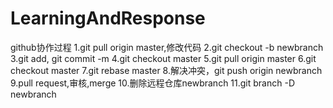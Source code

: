 # LearningAndResponse
github协作过程
1.git pull origin master,修改代码
2.git checkout -b newbranch
3.git add,  git commit -m
4.git checkout master
5.git pull origin master
6.git checkout master
7.git rebase master
8.解决冲突，git push origin newbranch
9.pull request,审核,merge
10.删除远程仓库newbranch
11.git branch -D newbranch

